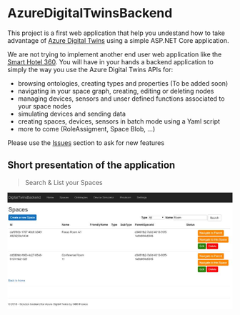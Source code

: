 # AzureDigitalTwinsBackend

This project is a first web application that help you undestand how to take advantage of [Azure Digital Twins](https://azure.microsoft.com/en-us/services/digital-twins/) using a simple ASP.NET Core application.

We are not trying to implement another end user web application like the [Smart Hotel 360](https://github.com/Microsoft/SmartHotel360-IoT).
You will have in your hands a backend application to simply the way you use the Azure Digital Twins APIs for:
- browsing ontologies, creating types and properties (To be added soon)
- navigating in your space graph, creating, editing or deleting nodes
- managing devices, sensors and unser defined functions associated to your space nodes
- simulating devices and sending data
- creating spaces, devices, sensors in batch mode using a Yaml script
- more to come (RoleAssigment, Space Blob, ...)

Please use the [Issues](https://github.com/garolion/AzureDigitalTwinsBackend/issues) section to ask for new features

## Short presentation of the application

> Search & List your Spaces 

![space list](/Doc/SpaceList.jpg)
